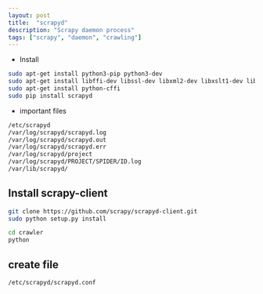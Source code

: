 ```yaml
---
layout: post
title:  "scrapyd"
description: "Scrapy daemon process"
tags: ["scrapy", "daemon", "crawling"]
---
```


* Install

```bash
sudo apt-get install python3-pip python3-dev
sudo apt-get install libffi-dev libssl-dev libxml2-dev libxslt1-dev libjpeg8-dev zlib1g-dev
sudo apt-get install python-cffi
sudo pip install scrapyd
```

- important files

```bash
/etc/scrapyd
/var/log/scrapyd/scrapyd.log
/var/log/scrapyd/scrapyd.out
/var/log/scrapyd/scrapyd.err
/var/log/scrapyd/project
/var/log/scrapyd/PROJECT/SPIDER/ID.log
/var/lib/scrapyd/
```

## Install scrapy-client

```bash
git clone https://github.com/scrapy/scrapyd-client.git
sudo python setup.py install

cd crawler
python
```

## create file

```bash
/etc/scrapyd/scrapyd.conf
```